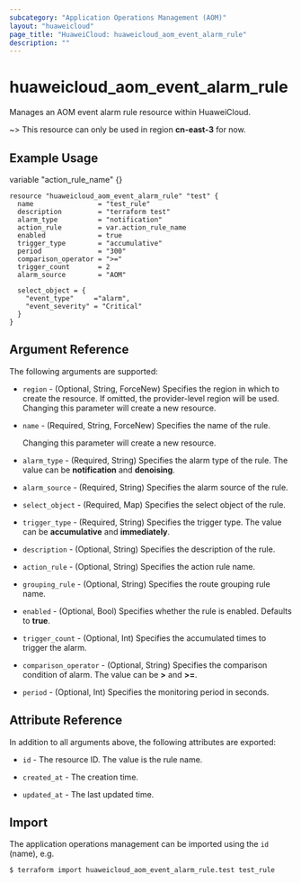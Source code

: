 ```yaml
---
subcategory: "Application Operations Management (AOM)"
layout: "huaweicloud"
page_title: "HuaweiCloud: huaweicloud_aom_event_alarm_rule"
description: ""
---
```


# huaweicloud_aom_event_alarm_rule

Manages an AOM event alarm rule resource within HuaweiCloud.

~> This resource can only be used in region **cn-east-3** for now.

## Example Usage

variable "action_rule_name" {}

```hcl
resource "huaweicloud_aom_event_alarm_rule" "test" {
  name                = "test_rule"
  description         = "terraform test"
  alarm_type          = "notification"
  action_rule         = var.action_rule_name
  enabled             = true
  trigger_type        = "accumulative"
  period              = "300"
  comparison_operator = ">="
  trigger_count       = 2
  alarm_source        = "AOM"

  select_object = {
    "event_type"     ="alarm",
    "event_severity" = "Critical"
  }
}
```

## Argument Reference

The following arguments are supported:

* `region` - (Optional, String, ForceNew) Specifies the region in which to create the resource.
  If omitted, the provider-level region will be used. Changing this parameter will create a new resource.

* `name` - (Required, String, ForceNew) Specifies the name of the rule.

  Changing this parameter will create a new resource.

* `alarm_type` - (Required, String) Specifies the alarm type of the rule.
  The value can be **notification** and **denoising**.

* `alarm_source` - (Required, String) Specifies the alarm source of the rule.

* `select_object` - (Required, Map) Specifies the select object of the rule.

* `trigger_type` - (Required, String) Specifies the trigger type.
  The value can be **accumulative** and **immediately**.

* `description` - (Optional, String) Specifies the description of the rule.

* `action_rule` - (Optional, String) Specifies the action rule name.

* `grouping_rule` - (Optional, String) Specifies the route grouping rule name.

* `enabled` - (Optional, Bool) Specifies whether the rule is enabled. Defaults to **true**.

* `trigger_count` - (Optional, Int) Specifies the accumulated times to trigger the alarm.

* `comparison_operator` - (Optional, String) Specifies the comparison condition of alarm.
  The value can be **>** and **>=**.

* `period` - (Optional, Int) Specifies the monitoring period in seconds.

## Attribute Reference

In addition to all arguments above, the following attributes are exported:

* `id` - The resource ID. The value is the rule name.

* `created_at` - The creation time.

* `updated_at` - The last updated time.

## Import

The application operations management can be imported using the `id` (name), e.g.

```bash
$ terraform import huaweicloud_aom_event_alarm_rule.test test_rule
```
